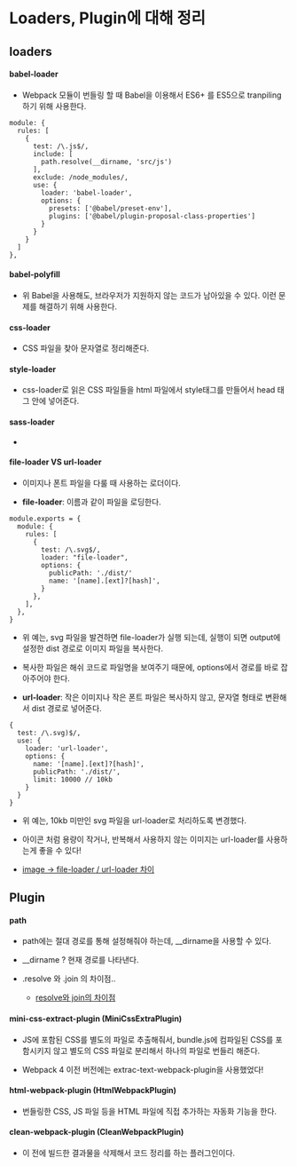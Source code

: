# Loaders, Plugin에 대해 정리

## loaders

#### babel-loader

- Webpack 모듈이 번들링 할 때 Babel을 이용해서 ES6+ 를 ES5으로 tranpiling 하기 위해 사용한다.

~~~
module: {
  rules: [
    {
      test: /\.js$/,
      include: [
        path.resolve(__dirname, 'src/js')
      ],
      exclude: /node_modules/,
      use: {
        loader: 'babel-loader',
        options: {
          presets: ['@babel/preset-env'],
          plugins: ['@babel/plugin-proposal-class-properties']
        }
      }
    }
  ]
},
~~~

#### babel-polyfill

- 위 Babel을 사용해도, 브라우저가 지원하지 않는 코드가 남아있을 수 있다. 이런 문제를 해결하기 위해 사용한다.


#### css-loader

- CSS 파일을 찾아 문자열로 정리해준다.

#### style-loader

- css-loader로 읽은 CSS 파일들을 html 파일에서 style태그를 만들어서 head 태그 안에 넣어준다.

#### sass-loader

- 

#### file-loader VS url-loader

- 이미지나 폰트 파일을 다룰 때 사용하는 로더이다.

- **file-loader**: 이름과 같이 파일을 로딩한다. 

~~~
module.exports = {
  module: {
    rules: [
      {
        test: /\.svg$/,
        loader: "file-loader",
        options: {
          publicPath: './dist/'
          name: '[name].[ext]?[hash]',
        }
      },
    ],
  },
}
~~~

- 위 예는, svg 파일을 발견하면 file-loader가 실행 되는데, 실행이 되면 output에 설정한 dist 경로로 이미지 파일을 복사한다.

- 복사한 파일은 해쉬 코드로 파일명을 보여주기 때문에, options에서 경로를 바로 잡아주어야 한다.

- **url-loader**: 작은 이미지나 작은 폰트 파일은 복사하지 않고, 문자열 형태로 변환해서 dist 경로로 넣어준다.

~~~
{
  test: /\.svg)$/,
  use: {
    loader: 'url-loader',
    options: {
      name: '[name].[ext]?[hash]',
      publicPath: './dist/',
      limit: 10000 // 10kb
    }
  }
}
~~~

- 위 예는, 10kb 미만인 svg 파일을 url-loader로 처리하도록 변경했다.

- 아이콘 처럼 용량이 작거나, 반복해서 사용하지 않는 이미지는 url-loader를 사용하는게 좋을 수 있다!

- [image → file-loader / url-loader 차이 ](https://jeonghwan-kim.github.io/js/2017/05/22/webpack-file-loader.html)

## Plugin

#### path

- path에는 절대 경로를 통해 설정해줘야 하는데, __dirname을 사용할 수 있다.

- __dirname ? 현재 경로를 나타낸다.

- .resolve 와 .join 의 차이점..

  - [resolve와 join의 차이점](https://stackoverflow.com/questions/35048686/whats-the-difference-between-path-resolve-and-path-join)

#### mini-css-extract-plugin (MiniCssExtraPlugin)

- JS에 포함된 CSS를 별도의 파일로 추출해줘서, bundle.js에 컴파일된 CSS를 포함시키지 않고 별도의 CSS 파일로 분리해서 하나의 파일로 번들리 해준다.

- Webpack 4 이전 버전에는 extrac-text-webpack-plugin을 사용했었다!

#### html-webpack-plugin (HtmlWebpackPlugin)

- 번들링한 CSS, JS 파일 등을 HTML 파일에 직접 추가하는 자동화 기능을 한다.

#### clean-webpack-plugin (CleanWebpackPlugin)

- 이 전에 빌드한 결과물을 삭제해서 코드 정리를 하는 플러그인이다.

